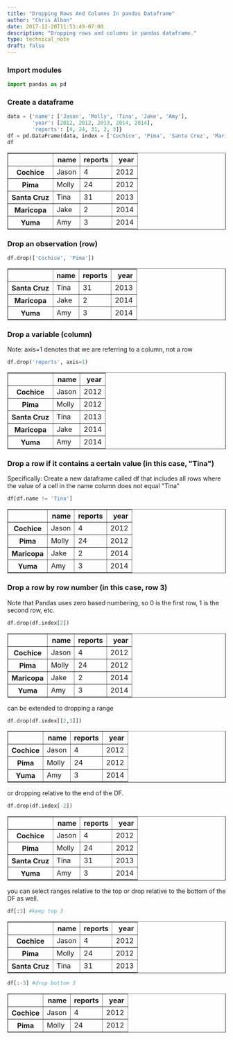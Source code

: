 ```yaml
---
title: "Dropping Rows And Columns In pandas Dataframe"
author: "Chris Albon"
date: 2017-12-20T11:53:49-07:00
description: "Dropping rows and columns in pandas dataframe."
type: technical_note
draft: false
---
```

### Import modules


```python
import pandas as pd
```

### Create a dataframe 


```python
data = {'name': ['Jason', 'Molly', 'Tina', 'Jake', 'Amy'], 
        'year': [2012, 2012, 2013, 2014, 2014], 
        'reports': [4, 24, 31, 2, 3]}
df = pd.DataFrame(data, index = ['Cochice', 'Pima', 'Santa Cruz', 'Maricopa', 'Yuma'])
df
```




<div>
<style>
    .dataframe thead tr:only-child th {
        text-align: right;
    }

    .dataframe thead th {
        text-align: left;
    }

    .dataframe tbody tr th {
        vertical-align: top;
    }
</style>
<table border="1" class="dataframe">
  <thead>
    <tr style="text-align: right;">
      <th></th>
      <th>name</th>
      <th>reports</th>
      <th>year</th>
    </tr>
  </thead>
  <tbody>
    <tr>
      <th>Cochice</th>
      <td>Jason</td>
      <td>4</td>
      <td>2012</td>
    </tr>
    <tr>
      <th>Pima</th>
      <td>Molly</td>
      <td>24</td>
      <td>2012</td>
    </tr>
    <tr>
      <th>Santa Cruz</th>
      <td>Tina</td>
      <td>31</td>
      <td>2013</td>
    </tr>
    <tr>
      <th>Maricopa</th>
      <td>Jake</td>
      <td>2</td>
      <td>2014</td>
    </tr>
    <tr>
      <th>Yuma</th>
      <td>Amy</td>
      <td>3</td>
      <td>2014</td>
    </tr>
  </tbody>
</table>
</div>



### Drop an observation (row)


```python
df.drop(['Cochice', 'Pima'])
```




<div>
<style>
    .dataframe thead tr:only-child th {
        text-align: right;
    }

    .dataframe thead th {
        text-align: left;
    }

    .dataframe tbody tr th {
        vertical-align: top;
    }
</style>
<table border="1" class="dataframe">
  <thead>
    <tr style="text-align: right;">
      <th></th>
      <th>name</th>
      <th>reports</th>
      <th>year</th>
    </tr>
  </thead>
  <tbody>
    <tr>
      <th>Santa Cruz</th>
      <td>Tina</td>
      <td>31</td>
      <td>2013</td>
    </tr>
    <tr>
      <th>Maricopa</th>
      <td>Jake</td>
      <td>2</td>
      <td>2014</td>
    </tr>
    <tr>
      <th>Yuma</th>
      <td>Amy</td>
      <td>3</td>
      <td>2014</td>
    </tr>
  </tbody>
</table>
</div>



### Drop a variable (column)

Note: axis=1 denotes that we are referring to a column, not a row


```python
df.drop('reports', axis=1)
```




<div>
<style>
    .dataframe thead tr:only-child th {
        text-align: right;
    }

    .dataframe thead th {
        text-align: left;
    }

    .dataframe tbody tr th {
        vertical-align: top;
    }
</style>
<table border="1" class="dataframe">
  <thead>
    <tr style="text-align: right;">
      <th></th>
      <th>name</th>
      <th>year</th>
    </tr>
  </thead>
  <tbody>
    <tr>
      <th>Cochice</th>
      <td>Jason</td>
      <td>2012</td>
    </tr>
    <tr>
      <th>Pima</th>
      <td>Molly</td>
      <td>2012</td>
    </tr>
    <tr>
      <th>Santa Cruz</th>
      <td>Tina</td>
      <td>2013</td>
    </tr>
    <tr>
      <th>Maricopa</th>
      <td>Jake</td>
      <td>2014</td>
    </tr>
    <tr>
      <th>Yuma</th>
      <td>Amy</td>
      <td>2014</td>
    </tr>
  </tbody>
</table>
</div>



### Drop a row if it contains a certain value (in this case, "Tina")

Specifically: Create a new dataframe called df that includes all rows where the value of a cell in the name column does not equal "Tina"


```python
df[df.name != 'Tina']
```




<div>
<style>
    .dataframe thead tr:only-child th {
        text-align: right;
    }

    .dataframe thead th {
        text-align: left;
    }

    .dataframe tbody tr th {
        vertical-align: top;
    }
</style>
<table border="1" class="dataframe">
  <thead>
    <tr style="text-align: right;">
      <th></th>
      <th>name</th>
      <th>reports</th>
      <th>year</th>
    </tr>
  </thead>
  <tbody>
    <tr>
      <th>Cochice</th>
      <td>Jason</td>
      <td>4</td>
      <td>2012</td>
    </tr>
    <tr>
      <th>Pima</th>
      <td>Molly</td>
      <td>24</td>
      <td>2012</td>
    </tr>
    <tr>
      <th>Maricopa</th>
      <td>Jake</td>
      <td>2</td>
      <td>2014</td>
    </tr>
    <tr>
      <th>Yuma</th>
      <td>Amy</td>
      <td>3</td>
      <td>2014</td>
    </tr>
  </tbody>
</table>
</div>



### Drop a row by row number (in this case, row 3)

Note that Pandas uses zero based numbering, so 0 is the first row, 1 is the second row, etc. 



```python
df.drop(df.index[2])
```




<div>
<style>
    .dataframe thead tr:only-child th {
        text-align: right;
    }

    .dataframe thead th {
        text-align: left;
    }

    .dataframe tbody tr th {
        vertical-align: top;
    }
</style>
<table border="1" class="dataframe">
  <thead>
    <tr style="text-align: right;">
      <th></th>
      <th>name</th>
      <th>reports</th>
      <th>year</th>
    </tr>
  </thead>
  <tbody>
    <tr>
      <th>Cochice</th>
      <td>Jason</td>
      <td>4</td>
      <td>2012</td>
    </tr>
    <tr>
      <th>Pima</th>
      <td>Molly</td>
      <td>24</td>
      <td>2012</td>
    </tr>
    <tr>
      <th>Maricopa</th>
      <td>Jake</td>
      <td>2</td>
      <td>2014</td>
    </tr>
    <tr>
      <th>Yuma</th>
      <td>Amy</td>
      <td>3</td>
      <td>2014</td>
    </tr>
  </tbody>
</table>
</div>



can be extended to dropping a range


```python
df.drop(df.index[[2,3]])
```




<div>
<style>
    .dataframe thead tr:only-child th {
        text-align: right;
    }

    .dataframe thead th {
        text-align: left;
    }

    .dataframe tbody tr th {
        vertical-align: top;
    }
</style>
<table border="1" class="dataframe">
  <thead>
    <tr style="text-align: right;">
      <th></th>
      <th>name</th>
      <th>reports</th>
      <th>year</th>
    </tr>
  </thead>
  <tbody>
    <tr>
      <th>Cochice</th>
      <td>Jason</td>
      <td>4</td>
      <td>2012</td>
    </tr>
    <tr>
      <th>Pima</th>
      <td>Molly</td>
      <td>24</td>
      <td>2012</td>
    </tr>
    <tr>
      <th>Yuma</th>
      <td>Amy</td>
      <td>3</td>
      <td>2014</td>
    </tr>
  </tbody>
</table>
</div>



or dropping relative to the end of the DF. 


```python
df.drop(df.index[-2])
```




<div>
<style>
    .dataframe thead tr:only-child th {
        text-align: right;
    }

    .dataframe thead th {
        text-align: left;
    }

    .dataframe tbody tr th {
        vertical-align: top;
    }
</style>
<table border="1" class="dataframe">
  <thead>
    <tr style="text-align: right;">
      <th></th>
      <th>name</th>
      <th>reports</th>
      <th>year</th>
    </tr>
  </thead>
  <tbody>
    <tr>
      <th>Cochice</th>
      <td>Jason</td>
      <td>4</td>
      <td>2012</td>
    </tr>
    <tr>
      <th>Pima</th>
      <td>Molly</td>
      <td>24</td>
      <td>2012</td>
    </tr>
    <tr>
      <th>Santa Cruz</th>
      <td>Tina</td>
      <td>31</td>
      <td>2013</td>
    </tr>
    <tr>
      <th>Yuma</th>
      <td>Amy</td>
      <td>3</td>
      <td>2014</td>
    </tr>
  </tbody>
</table>
</div>



you can select ranges relative to the top or drop relative to the bottom of the DF as well.


```python
df[:3] #keep top 3
```




<div>
<style>
    .dataframe thead tr:only-child th {
        text-align: right;
    }

    .dataframe thead th {
        text-align: left;
    }

    .dataframe tbody tr th {
        vertical-align: top;
    }
</style>
<table border="1" class="dataframe">
  <thead>
    <tr style="text-align: right;">
      <th></th>
      <th>name</th>
      <th>reports</th>
      <th>year</th>
    </tr>
  </thead>
  <tbody>
    <tr>
      <th>Cochice</th>
      <td>Jason</td>
      <td>4</td>
      <td>2012</td>
    </tr>
    <tr>
      <th>Pima</th>
      <td>Molly</td>
      <td>24</td>
      <td>2012</td>
    </tr>
    <tr>
      <th>Santa Cruz</th>
      <td>Tina</td>
      <td>31</td>
      <td>2013</td>
    </tr>
  </tbody>
</table>
</div>




```python
df[:-3] #drop bottom 3 
```




<div>
<style>
    .dataframe thead tr:only-child th {
        text-align: right;
    }

    .dataframe thead th {
        text-align: left;
    }

    .dataframe tbody tr th {
        vertical-align: top;
    }
</style>
<table border="1" class="dataframe">
  <thead>
    <tr style="text-align: right;">
      <th></th>
      <th>name</th>
      <th>reports</th>
      <th>year</th>
    </tr>
  </thead>
  <tbody>
    <tr>
      <th>Cochice</th>
      <td>Jason</td>
      <td>4</td>
      <td>2012</td>
    </tr>
    <tr>
      <th>Pima</th>
      <td>Molly</td>
      <td>24</td>
      <td>2012</td>
    </tr>
  </tbody>
</table>
</div>


